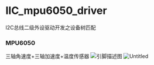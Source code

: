 # IIC_mpu6050_driver
I2C总线二级外设驱动开发之设备树匹配

### MPU6050
三轴角速度+三轴加速度+温度传感器
![引脚描述图](https://s3-us-west-2.amazonaws.com/secure.notion-static.com/51d0f506-310c-4423-b327-a85fd17316c3/Untitled.png)
![Untitled](https://github.com/GitForChampion/IIC_mpu6050_driver/assets/103871566/bb275da8-e3a5-47ae-b3d2-ba57390c45c1)

